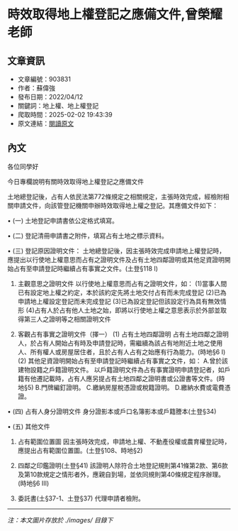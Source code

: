 # 時效取得地上權登記之應備文件,曾榮耀老師

## 文章資訊
- 文章編號：903831
- 作者：蘇偉強
- 發布日期：2022/04/12
- 關鍵詞：地上權、地上權登記
- 爬取時間：2025-02-02 19:43:39
- 原文連結：[閱讀原文](https://real-estate.get.com.tw/Columns/detail.aspx?no=903831)

## 內文
各位同學好

今日專欄說明有關時效取得地上權登記之應備文件

土地總登記後，占有人依民法第772條規定之相關規定，主張時效完成，經檢附相關申請文件，向該管登記機關申辦時效取得地上權之登記。其應備文件如下：

• (一) 土地登記申請書依公定格式填寫。

• (二) 登記清冊申請書之附件，填寫占有土地之標示資料。

• (三) 登記原因證明文件： 土地總登記後，因主張時效完成申請地上權登記時，應提出以行使地上權意思而占有之證明文件及占有土地四鄰證明或其他足資證明開始占有至申請登記時繼續占有事實之文件。(土登§118 I)

1. 主觀意思之證明文件 以行使地上權意思而占有之證明文件，如： (1)當事人間已有設定地上權之約定，本於該約定先將土地交付占有而未完成登記 (2)已為申請地上權設定登記而未完成登記 (3)已為設定登記但該設定行為具有無效情形 (4)占有人於占有他人土地之始，即將以行使地上權之意思表示於外部並取得第三人之證明等之相關證明文件

2. 客觀占有事實之證明文件（擇一） (1) 占有土地四鄰證明 占有土地四鄰之證明人，於占有人開始占有時及申請登記時，需繼續為該占有地附近土地之使用人、所有權人或房屋居住者，且於占有人占有之始應有行為能力。(時地§6 I) (2) 其他足資證明開始占有至申請登記時繼續占有事實之文件，如： A.曾於該建物設籍之戶籍證明文件。 以戶籍證明文件為占有事實證明申請登記者，如戶籍有他遷記載時，占有人應另提占有土地四鄰之證明書或公證書等文件。(時地§5) B.門牌編釘證明。 C.繳納房屋稅憑證或稅籍證明。 D.繳納水費或電費憑證。

• (四) 占有人身分證明文件 身分證影本或戶口名簿影本或戶籍謄本(土登§34)

• (五) 其他文件

1. 占有範圍位置圖 因主張時效完成，申請地上權、不動產役權或農育權登記時，應提出占有範圍位置圖。(土登§108、時地§2)

2. 四鄰之印鑑證明(土登§41) 該證明人除符合土地登記規則第41條第2款、第6款及第10款規定之情形者外，應親自到場，並依同規則第40條規定程序辦理。(時地§6 III)

3. 委託書(土§37-1、土登§37) 代理申請者檢附。
---
*注：本文圖片存放於 ./images/ 目錄下*
